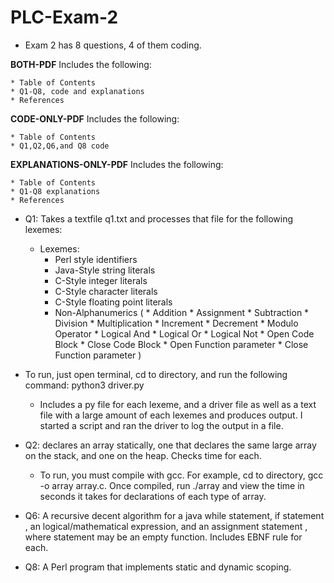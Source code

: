 # PLC-Exam-2
* Exam 2 has 8 questions, 4 of them coding.

**BOTH-PDF** Includes the following:

	* Table of Contents
	* Q1-Q8, code and explanations
	* References

**CODE-ONLY-PDF** Includes the following:

	* Table of Contents
	* Q1,Q2,Q6,and Q8 code

**EXPLANATIONS-ONLY-PDF** Includes the following:

	* Table of Contents
	* Q1-Q8 explanations
	* References
  
* Q1: Takes a textfile q1.txt and processes that file for the following lexemes:
    * Lexemes:
      * Perl style identifiers 
      *	Java-Style string literals
      *	C-Style integer literals
      *	C-Style character literals
      * C-Style floating point literals
      * Non-Alphanumerics (
            * Addition
            * Assignment
            * Subtraction
            * Division
            * Multiplication
            * Increment
            * Decrement
            * Modulo Operator
            * Logical And
            * Logical Or
            * Logical Not
            * Open Code Block
            * Close Code Block
            * Open Function parameter 
            * Close Function parameter )
* To run, just open terminal, cd to directory, and run the following command: python3 driver.py
  * Includes a py file for each lexeme, and a driver file as well as a text file with a large amount of each lexemes and produces output. I started a script and ran the driver to log the output in a file.

* Q2: declares an array statically, one that declares the same large array on the stack, and one on the heap. Checks time for each.
  * To run, you must compile with gcc. For example, cd to directory, gcc -o array array.c. Once compiled, run ./array and view the time in seconds it takes for declarations of each type of array.
* Q6: A recursive decent algorithm for a java while statement, if statement , an logical/mathematical expression, and an assignment statement , where statement may be an empty function. Includes EBNF rule for each.

* Q8: A Perl program that implements static and dynamic scoping.
